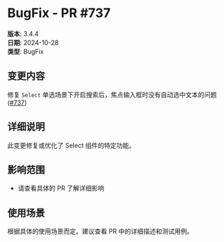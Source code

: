 # BugFix - PR #737

**版本**: 3.4.4  
**日期**: 2024-10-28  
**类型**: BugFix  

## 变更内容

修复 `Select` 单选场景下开启搜索后，焦点输入框时没有自动选中文本的问题 ([#737](https://github.com/sheinsight/shineout-next/pull/737))

## 详细说明

此变更修复或优化了 Select 组件的特定功能。

## 影响范围

- 请查看具体的 PR 了解详细影响

## 使用场景

根据具体的使用场景而定。建议查看 PR 中的详细描述和测试用例。
